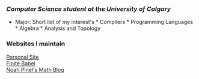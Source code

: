 ### ***Computer Science student at the University of Calgary*** 

* Major: Short list of my interest's 
      * Compilers
      * Programming Languages
      * Algebra
      * Analysis and Topology


### Websites I maintain
[Personal Site](http://noah.binaryfox.ca/)\
[Finite Babel](https://noahpinel.github.io/FiniteBabel/)\
[Noah Pinel's Math Blog](https://noahpinel.github.io/NoahPinelsMathBlog/index.html)
